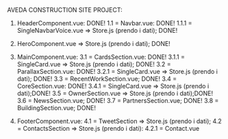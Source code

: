 AVEDA CONSTRUCTION SITE PROJECT:

1. HeaderComponent.vue: DONE!
    1.1 = Navbar.vue: DONE!
        1.1.1 = SingleNavbarVoice.vue => Store.js (prendo i dati); DONE!

2. HeroComponent.vue => Store.js (prendo i dati); DONE!

3. MainComponent.vue:
    3.1 = CardsSection.vue: DONE!
        3.1.1 = SingleCard.vue => Store.js (prendo i dati); DONE!
    3.2 = ParallaxSection.vue: DONE!
        3.2.1 = SingleCard.vue => Store.js (prendo i dati); DONE!
    3.3 = RecentWorkSection.vue; DONE!
    3.4 = CoreSection.vue: DONE!
        3.4.1 = SingleCard.vue => Store.js (prendo i dati);DONE!
    3.5 = OwnerSection.vue => Store.js (prendo i dati);DONE!
    3.6 = NewsSection.vue; DONE!
    3.7 = PartnersSection.vue; DONE!
    3.8 = BuildingSection.vue; DONE!

4. FooterComponent.vue:
    4.1 = TweetSection => Store.js (prendo i dati);
    4.2 = ContactsSection => Store.js (prendo i dati):
        4.2.1 = Contact.vue